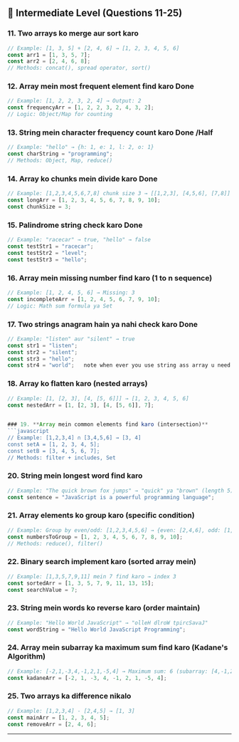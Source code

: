 ## 🚀 Intermediate Level (Questions 11-25)

### 11. **Two arrays ko merge aur sort karo**
```javascript
// Example: [1, 3, 5] + [2, 4, 6] → [1, 2, 3, 4, 5, 6]
const arr1 = [1, 3, 5, 7];
const arr2 = [2, 4, 6, 8];
// Methods: concat(), spread operator, sort()
```

### 12. **Array mein most frequent element find karo**    Done
```javascript
// Example: [1, 2, 2, 3, 2, 4] → Output: 2
const frequencyArr = [1, 2, 2, 3, 2, 4, 3, 2];
// Logic: Object/Map for counting
```

### 13. **String mein character frequency count karo**  Done /Half
```javascript
// Example: "hello" → {h: 1, e: 1, l: 2, o: 1}
const charString = "programming";
// Methods: Object, Map, reduce()
```

### 14. **Array ko chunks mein divide karo**  Done
```javascript
// Example: [1,2,3,4,5,6,7,8] chunk size 3 → [[1,2,3], [4,5,6], [7,8]]
const longArr = [1, 2, 3, 4, 5, 6, 7, 8, 9, 10];
const chunkSize = 3;
```

### 15. **Palindrome string check karo**  Done
```javascript
// Example: "racecar" → true, "hello" → false
const testStr1 = "racecar";
const testStr2 = "level";
const testStr3 = "hello";
```

### 16. **Array mein missing number find karo (1 to n sequence)**
```javascript
// Example: [1, 2, 4, 5, 6] → Missing: 3
const incompleteArr = [1, 2, 4, 5, 6, 7, 9, 10];
// Logic: Math sum formula ya Set
```

### 17. **Two strings anagram hain ya nahi check karo**   Done
```javascript
// Example: "listen" aur "silent" → true
const str1 = "listen";
const str2 = "silent";
const str3 = "hello";
const str4 = "world";   note when ever you use string ass array u need split("") for sort() to joint the array to string ==> join();
```

### 18. **Array ko flatten karo (nested arrays)**
```javascript
// Example: [1, [2, 3], [4, [5, 6]]] → [1, 2, 3, 4, 5, 6]
const nestedArr = [1, [2, 3], [4, [5, 6]], 7];
 

### 19. **Array mein common elements find karo (intersection)**
```javascript
// Example: [1,2,3,4] ∩ [3,4,5,6] → [3, 4]
const setA = [1, 2, 3, 4, 5];
const setB = [3, 4, 5, 6, 7];
// Methods: filter + includes, Set
```

### 20. **String mein longest word find karo**
```javascript
// Example: "The quick brown fox jumps" → "quick" ya "brown" (length 5)
const sentence = "JavaScript is a powerful programming language";
```

### 21. **Array elements ko group karo (specific condition)**
```javascript
// Example: Group by even/odd: [1,2,3,4,5,6] → {even: [2,4,6], odd: [1,3,5]}
const numbersToGroup = [1, 2, 3, 4, 5, 6, 7, 8, 9, 10];
// Methods: reduce(), filter()
```

### 22. **Binary search implement karo (sorted array mein)**
```javascript
// Example: [1,3,5,7,9,11] mein 7 find karo → index 3
const sortedArr = [1, 3, 5, 7, 9, 11, 13, 15];
const searchValue = 7;
```

### 23. **String mein words ko reverse karo (order maintain)**
```javascript
// Example: "Hello World JavaScript" → "olleH dlroW tpircSavaJ"
const wordString = "Hello World JavaScript Programming";
```

### 24. **Array mein subarray ka maximum sum find karo (Kadane's Algorithm)**
```javascript
// Example: [-2,1,-3,4,-1,2,1,-5,4] → Maximum sum: 6 (subarray: [4,-1,2,1])
const kadaneArr = [-2, 1, -3, 4, -1, 2, 1, -5, 4];
```

### 25. **Two arrays ka difference nikalo**
```javascript
// Example: [1,2,3,4] - [2,4,5] → [1, 3]
const mainArr = [1, 2, 3, 4, 5];
const removeArr = [2, 4, 6];
```

---

